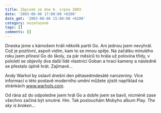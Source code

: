 ```yaml
---
title: Zápisek ze dne 6. srpna 2003
date: '2003-08-06 17:00:00 +0200'
date_gmt: '2003-08-06 15:00:00 +0200'
category: nezařazené
tags: []
comments: []
---
```

<p>Dneska jsme s kámošem hráli několik partíí Go. Ani jednou jsem nevyhrál. Což je pozitivní, aspoň vidím,   kam to se mnou spěje. Na začátku minulého roku jsem přinesl Go do školy, za pár měsíců to hrála   už polovina třídy, v pololetí se objevily dva další lidé vlastnící Goban a hrací kameny a následně   se přestalo úplně hrát. Zajímavé...</p>
<p>Andy Warhol by oslavil dnešní den pětasedmdesáté narozeniny. Více informací o této postavě moderního umění můžete zjistit   například na stránkách <a href="http://www.warhols.com" target="_blank">www.warhols.com</a>.</p>
<p>Od rána až do odpoledne jsem hrál Go a dobře jsem se bavil, nicméně zase všechno začíná být smutné. Hm.   Tak poslouchám Mobyho album Play. <i title="tady býval odkaz na soubor 'the_sky.htm'">The sky is broken</i>...</p>
